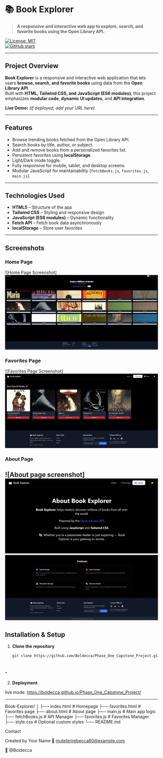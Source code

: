 # 📚 Book Explorer

> **A responsive and interactive web app to explore, search, and favorite books using the Open Library API.**

[![License: MIT](https://img.shields.io/badge/License-MIT-yellow.svg)](https://opensource.org/licenses/MIT)  
[![GitHub stars](https://img.shields.io/github/stars/your-username/book-explorer?style=social)](https://github.com/your-username/book-explorer/stargazers)  

---

## **Project Overview**

**Book Explorer** is a responsive and interactive web application that lets users **browse, search, and favorite books** using data from the **Open Library API**.  
Built with **HTML, Tailwind CSS, and JavaScript (ES6 modules)**, this project emphasizes **modular code**, **dynamic UI updates**, and **API integration**.

**Live Demo:** *(if deployed, add your URL here)*  

---

## **Features**

- Browse trending books fetched from the Open Library API.  
- Search books by title, author, or subject.  
- Add and remove books from a personalized favorites list.  
- Persistent favorites using **localStorage**.  
- Light/Dark mode toggle.  
- Fully responsive for mobile, tablet, and desktop screens.  
- Modular JavaScript for maintainability (`fetchBooks.js`, `favorites.js`, `main.js`).  

---

## **Technologies Used**

- **HTML5** – Structure of the app  
- **Tailwind CSS** – Styling and responsive design  
- **JavaScript (ES6 modules)** – Dynamic functionality  
- **Fetch API** – Fetch book data asynchronously  
- **localStorage** – Store user favorites  

---

## **Screenshots**

### Home Page
![Home Page Screenshot]![alt text](image-7.png)

### Favorites Page
![Favorites Page Screenshot]![alt text](image-8.png)

### About Page
![About page screenshot]![alt text](image-5.png)
![alt text](image-9.png)
---

## **Installation & Setup**

1. **Clone the repository**
   ```bash
   git clone https://github.com/Boldecca/Phase_One_Capstone_Project.git
.
---

2. **Deployment**

live mode:  https://boldecca.github.io/Phase_One_Capstone_Project/

---

Book-Explorer/
│
├── index.html           # Homepage
├── favorites.html       # Favorites page
├── about.html           # About page
├── main.js              # Main app logic
├── fetchBooks.js        # API Manager
├── favorites.js         # Favorites Manager
├── style.css            # Optional custom styles
└── README.md

Contact

Created by Your Name
📧 muteterirebecca60@example.com

🐙 @Boldecca